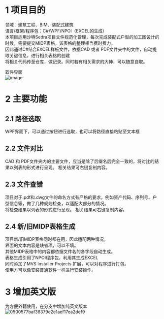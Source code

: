 # 1 项目目的
领域：建筑工程、BIM、装配式建筑  
语言/框架/程序包：C#/WPF/NPOI（EXCEL的生成）  
本项目适用沙特Sedra项目文件规范化管理，每次完成装配式户型的加工图设计的时候，需要提交MIDP表格，该表格的整理相当费时费力。  
因此通过C#结合EXCEL样板文件，依据CAD 或者 PDF文件夹中的文件，自动提取关键信息，进行相关表格的创建  
将相关代码传至仓库，做记录。同时若有相关需求的大神，可以随意自取。   
  
软件界面  
![image](https://github.com/user-attachments/assets/e62bb3ee-6d95-4e61-81f5-f3249e9e7a05)  


# 2 主要功能
## 2.1 路径选取
WPF界面下，可以通过按钮进行选取，也可以将路径直接粘贴至文本框

## 2.2 文件对比
CAD 和 PDF文件夹内的主要文件，应当是除了后缀名后完全一致的，将对比的结果以列表的形式进行呈现。  相关结果可右键复制内容。

## 2.3 文件查错
项目对于.pdf和.dwg文件的命名方式有严格的要求，例如资产代码、序列号、户型信息等，做了几种规则检查，以适配大部分的情况。  
将检查结果以列表的形式进行呈现。  相关结果可右键复制内容。

## 2.4 新/旧MIDP表格生成
项目新/旧MIDP表格同时都在用，因此适配两种情况。  
界面的文本内容是缺省项，可以不填。  
其他MIDP表格中的内容都依据文件名的各字段自动生成。  
表格生成引用了NPOI程序包，利用其生成EXCEL  
同时添加了MVS Installer Projects 扩展，可以对程序进行打包。  
使用方可以像安装普通软件一样进行安装操作。  

# 3 增加英文版
为方便外籍使用，在分支中增加纯英文版本  
![0500577baf36379e2e1aef17ea2def9](https://github.com/user-attachments/assets/00300a70-7788-4f97-a553-84dfc7694978)
